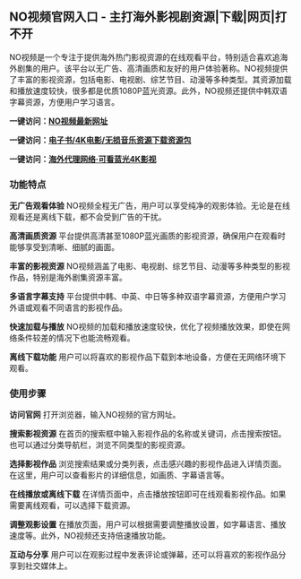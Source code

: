 <h2>NO视频官网入口 - 主打海外影视剧资源|下载|网页|打不开</h2>
<p>NO视频是一个专注于提供海外热门影视资源的在线观看平台，特别适合喜欢追海外剧集的用户。该平台以无广告、高清画质和友好的用户体验著称。NO视频提供了丰富的影视资源，包括电影、电视剧、综艺节目、动漫等多种类型。其资源加载和播放速度较快，很多都是优质1080P蓝光资源。此外，NO视频还提供中韩双语字幕资源，方便用户学习语言。</p>
<p><strong>一键访问：</strong><a href="https://www.imi123.cn/sites/5911.html" target="_blank"><strong>NO视频最新网址</strong></a></p>
<p><strong>一键访问：</strong><a href="https://wangpanziyuan.pages.dev/" target="_blank"><strong>电子书/4K电影/无损音乐资源下载资源包</strong></a></p>
<p><strong>一键访问：</strong><a href="http://ip.harmonylink.net/share/e82025" target="_blank"><strong>海外代理网络·可看蓝光4K影视</strong></a></p>
<h3><strong>功能特点</strong></h3>
<p><strong>无广告观看体验</strong> NO视频全程无广告，用户可以享受纯净的观影体验。无论是在线观看还是离线下载，都不会受到广告的干扰。</p>
<p><strong>高清画质资源</strong> 平台提供高清甚至1080P蓝光画质的影视资源，确保用户在观看时能够享受到清晰、细腻的画面。</p>
<p><strong>丰富的影视资源</strong> NO视频涵盖了电影、电视剧、综艺节目、动漫等多种类型的影视作品，特别是海外剧集资源丰富。</p>
<p><strong>多语言字幕支持</strong> 平台提供中韩、中英、中日等多种双语字幕资源，方便用户学习外语或观看不同语言的影视作品。</p>
<p><strong>快速加载与播放</strong> NO视频的加载和播放速度较快，优化了视频播放效果，即使在网络条件较差的情况下也能流畅观看。</p>
<p><strong>离线下载功能</strong> 用户可以将喜欢的影视作品下载到本地设备，方便在无网络环境下观看。</p>
<h3><strong>使用步骤</strong></h3>
<p><strong>访问官网</strong> 打开浏览器，输入NO视频的官方网址。</p>
<p><strong>搜索影视资源</strong> 在首页的搜索框中输入影视作品的名称或关键词，点击搜索按钮。也可以通过分类导航栏，浏览不同类型的影视资源。</p>
<p><strong>选择影视作品</strong> 浏览搜索结果或分类列表，点击感兴趣的影视作品进入详情页面。在这里，用户可以查看影片的详细信息，如画质、字幕语言等。</p>
<p><strong>在线播放或离线下载</strong> 在详情页面中，点击播放按钮即可在线观看影视作品。如果需要离线观看，可以选择下载资源。</p>
<p><strong>调整观影设置</strong> 在播放页面，用户可以根据需要调整播放设置，如字幕语言、播放速度等。此外，NO视频还支持倍速播放功能。</p>
<p><strong>互动与分享</strong> 用户可以在观影过程中发表评论或弹幕，还可以将喜欢的影视作品分享到社交媒体上。</p>

